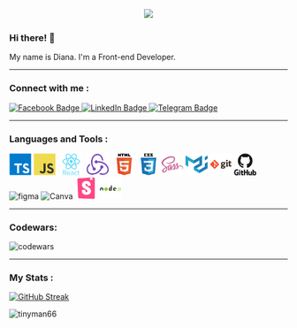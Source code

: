 <div align="center">
  <img src="https://media4.giphy.com/media/v1.Y2lkPTc5MGI3NjExeHY4dndxd2NocDYwMGI1MGl4bzM2aGhuYjY4MHlpOXlybmJvYW1mMyZlcD12MV9pbnRlcm5hbF9naWZfYnlfaWQmY3Q9Zw/hpXdHPfFI5wTABdDx9/giphy.gif" width="350"/> 
</div>

<div>
  <h3>Hi there! 👋</h3>
  <p> My name is Diana. I'm a Front-end Developer. </p>
</div>

---
### Connect with me :

<div id="badges">
  <a href="https://www.facebook.com/profile.php?id=100013503166823">
    <img src="https://img.shields.io/badge/Facebook-yellow?style=for-the-badge&logo=facebook&logoColor=white" alt="Facebook Badge"/>
  </a>
  <a href="https://www.linkedin.com/in/diana-lipanova-b18395256/?locale=en_US">
    <img src="https://img.shields.io/badge/LinkedIn-yellow?style=for-the-badge&logo=linkedin&logoColor=white" alt="LinkedIn Badge"/>
  </a>
  <a href="https://t.me/TinyMan6">
    <img src="https://img.shields.io/badge/Telegram-yellow?style=for-the-badge&logo=telegram&logoColor=white" alt="Telegram Badge"/>
  </a>
</div>

---
### Languages and Tools :

<div>
  <img src="https://raw.githubusercontent.com/devicons/devicon/master/icons/typescript/typescript-original.svg" alt="Typescript" width="40" height="40"/> 
  <img src="https://github.com/devicons/devicon/blob/master/icons/javascript/javascript-original.svg" title="JavaScript" alt="JavaScript" width="40" height="40"/>&nbsp;
  <img src="https://github.com/devicons/devicon/blob/master/icons/react/react-original-wordmark.svg" title="React" alt="React" width="40" height="40"/>&nbsp;
  <img src="https://github.com/devicons/devicon/blob/master/icons/redux/redux-original.svg" title="Redux" alt="Redux " width="40" height="40"/>&nbsp;
  <img src="https://raw.githubusercontent.com/devicons/devicon/master/icons/html5/html5-original-wordmark.svg" alt="html5" width="40" height="40"/> 
  <img src="https://raw.githubusercontent.com/devicons/devicon/master/icons/css3/css3-original-wordmark.svg" alt="css3" width="40" height="40"/> 
  <img src="https://raw.githubusercontent.com/devicons/devicon/master/icons/sass/sass-original.svg" alt="Sass" width="40" height="40"/> 
  <img src="https://github.com/devicons/devicon/blob/master/icons/materialui/materialui-original.svg" title="Material UI" alt="Material UI" width="40" height="40"/>
  <img src="https://github.com/devicons/devicon/blob/master/icons/git/git-original-wordmark.svg" title="Git" **alt="Git" width="40" height="40"/>
  <img src="https://github.com/devicons/devicon/blob/master/icons/github/github-original-wordmark.svg" title="GitHub" alt="GitHub" width="40" height="40"/>
  <img src="https://www.vectorlogo.zone/logos/figma/figma-icon.svg" alt="figma" width="40" height="40"/> 
  <img src="https://cdn.jsdelivr.net/gh/devicons/devicon/icons/canva/canva-original.svg" title="Canva" alt="Canva" width="40" height="40"/>
  <img src="https://github.com/devicons/devicon/blob/master/icons/storybook/storybook-original.svg" title="Storybook" alt="Storybook" width="40" height="40"/>
  <img src="https://github.com/devicons/devicon/blob/master/icons/nodejs/nodejs-original-wordmark.svg" title="NodeJS" alt="NodeJS" width="40" height="40"/>&nbsp;
</div>

---
### Codewars:

![codewars](https://www.codewars.com/users/TinyMan66/badges/large)

---
### My Stats :

[![GitHub Streak](http://github-readme-streak-stats.herokuapp.com?user=TinyMan66&theme=sea)](https://git.io/streak-stats)

<img align="left" src="https://github-readme-stats.vercel.app/api/top-langs?username=tinyman66&show_icons=true&locale=en&layout=compact" alt="tinyman66" />




